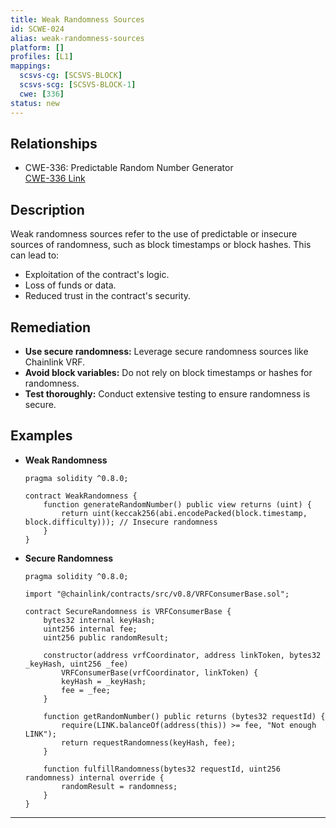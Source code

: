 ```yaml
---
title: Weak Randomness Sources
id: SCWE-024
alias: weak-randomness-sources
platform: []
profiles: [L1]
mappings:
  scsvs-cg: [SCSVS-BLOCK]
  scsvs-scg: [SCSVS-BLOCK-1]
  cwe: [336]
status: new
---
```


## Relationships
- CWE-336: Predictable Random Number Generator  
  [CWE-336 Link](https://cwe.mitre.org/data/definitions/336.html)

## Description  
Weak randomness sources refer to the use of predictable or insecure sources of randomness, such as block timestamps or block hashes. This can lead to:
- Exploitation of the contract's logic.
- Loss of funds or data.
- Reduced trust in the contract's security.

## Remediation
- **Use secure randomness:** Leverage secure randomness sources like Chainlink VRF.
- **Avoid block variables:** Do not rely on block timestamps or hashes for randomness.
- **Test thoroughly:** Conduct extensive testing to ensure randomness is secure.

## Examples
- **Weak Randomness**
    ```solidity
    pragma solidity ^0.8.0;

    contract WeakRandomness {
        function generateRandomNumber() public view returns (uint) {
            return uint(keccak256(abi.encodePacked(block.timestamp, block.difficulty))); // Insecure randomness
        }
    }
    ```

- **Secure Randomness**
    ```solidity
    pragma solidity ^0.8.0;

    import "@chainlink/contracts/src/v0.8/VRFConsumerBase.sol";

    contract SecureRandomness is VRFConsumerBase {
        bytes32 internal keyHash;
        uint256 internal fee;
        uint256 public randomResult;

        constructor(address vrfCoordinator, address linkToken, bytes32 _keyHash, uint256 _fee)
            VRFConsumerBase(vrfCoordinator, linkToken) {
            keyHash = _keyHash;
            fee = _fee;
        }

        function getRandomNumber() public returns (bytes32 requestId) {
            require(LINK.balanceOf(address(this)) >= fee, "Not enough LINK");
            return requestRandomness(keyHash, fee);
        }

        function fulfillRandomness(bytes32 requestId, uint256 randomness) internal override {
            randomResult = randomness;
        }
    }
    ```

---